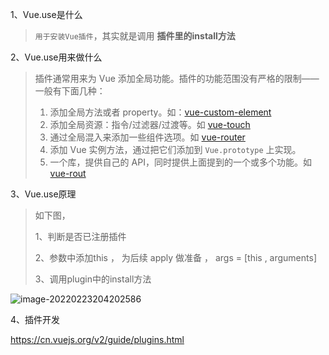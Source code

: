 1、Vue.use是什么

> `用于安装Vue插件`，其实就是调用 **插件里的install方法**

2、Vue.use用来做什么

> 插件通常用来为 Vue 添加全局功能。插件的功能范围没有严格的限制——一般有下面几种：
>
> 1. 添加全局方法或者 property。如：[vue-custom-element](https://github.com/karol-f/vue-custom-element)
> 2. 添加全局资源：指令/过滤器/过渡等。如 [vue-touch](https://github.com/vuejs/vue-touch)
> 3. 通过全局混入来添加一些组件选项。如 [vue-router](https://github.com/vuejs/vue-router)
> 4. 添加 Vue 实例方法，通过把它们添加到 `Vue.prototype` 上实现。
> 5. 一个库，提供自己的 API，同时提供上面提到的一个或多个功能。如 [vue-rout](https://github.com/vuejs/vue-router)

3、Vue.use原理

> 如下图，
>
> 1、判断是否已注册插件
>
> 2、参数中添加this ， 为后续 apply 做准备 ， args = [this , arguments]
>
> 3、调用plugin中的install方法

![image-20220223204202586](https://gitee.com/JuntengMa/imgae/raw/master/202202232042730.png)

4、插件开发

https://cn.vuejs.org/v2/guide/plugins.html
